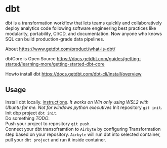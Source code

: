 # dbt
dbt is a transformation workflow that lets teams quickly and collaboratively deploy analytics code following software engineering best practices like modularity, portability, CI/CD, and documentation. Now anyone who knows SQL can build production-grade data pipelines.

About https://www.getdbt.com/product/what-is-dbt/

dbtCore is Open Source https://docs.getdbt.com/guides/getting-started/learning-more/getting-started-dbt-core

Howto install dbt https://docs.getdbt.com/dbt-cli/install/overview

## Usage
Install dbt locally. [instructions](https://docs.getdbt.com/dbt-cli/install/overview). *It works on Win only using WSL2 with Ubuntu for me. Not for windows python executives*
Init repository `git init`.   
Init dbp project `dbt init`.  
Do something *TODO*.  
Push your project to repository `git push`.   
Connect your dbt transoframtion to `Airbyte` by configuring Transformation step based on your repository. 
`Airbyte` will run dbt into selected container, pull your `dbt project` and run it inside container.  
